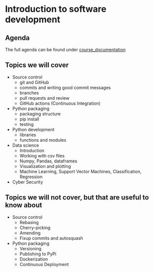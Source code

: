 # Introduction to software development

## Agenda

The full agenda can be found under [course_documentation](course_documentation/README.md)

## Topics we will cover

- Source control
  - git and GitHub
  - commits and writing good commit messages
  - branches
  - pull requests and review
  - GitHub actions (Continuous Integration)
- Python packaging
  - packaging structure
  - pip install
  - testing
- Python development
  - libraries
  - functions and modules
- Data science
  - Introduction
  - Working with csv files
  - Numpy, Pandas, dataframes
  - Visualization and plotting
  - Machine Learning, Support Vector Machines, Classification, Regression
- Cyber Security

## Topics we will not cover, but that are useful to know about

- Source control
  - Rebasing
  - Cherry-picking
  - Amending
  - Fixup commits and autosquash
- Python packaging
  - Versioning
  - Publishing to PyPi
  - Dockerization
  - Continuous Deployment
